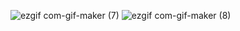 





![ezgif com-gif-maker (7)](https://user-images.githubusercontent.com/72286824/149442402-14638255-5a27-4ad4-8924-53b0bbebe22f.gif)
![ezgif com-gif-maker (8)](https://user-images.githubusercontent.com/72286824/149442410-e0768d98-6fb6-4d4c-89de-44c92edc84d1.gif)

